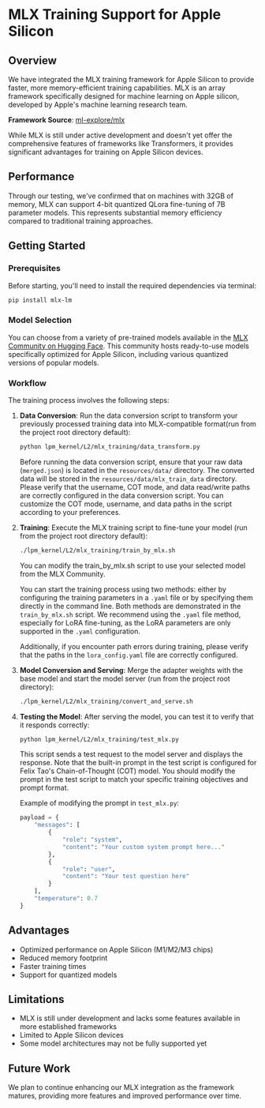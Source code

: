 # MLX Training Support for Apple Silicon

## Overview

We have integrated the MLX training framework for Apple Silicon to provide faster, more memory-efficient training capabilities. MLX is an array framework specifically designed for machine learning on Apple silicon, developed by Apple's machine learning research team.

**Framework Source**: [ml-explore/mlx](https://github.com/ml-explore/mlx)

While MLX is still under active development and doesn't yet offer the comprehensive features of frameworks like Transformers, it provides significant advantages for training on Apple Silicon devices.

## Performance

Through our testing, we've confirmed that on machines with 32GB of memory, MLX can support 4-bit quantized QLora fine-tuning of 7B parameter models. This represents substantial memory efficiency compared to traditional training approaches.

## Getting Started

### Prerequisites

Before starting, you'll need to install the required dependencies via terminal:

```bash
pip install mlx-lm
```

### Model Selection

You can choose from a variety of pre-trained models available in the [MLX Community on Hugging Face](https://huggingface.co/mlx-community). This community hosts ready-to-use models specifically optimized for Apple Silicon, including various quantized versions of popular models.

### Workflow

The training process involves the following steps:

1. **Data Conversion**: 
   Run the data conversion script to transform your previously processed training data into MLX-compatible format(run from the project root directory default):
   ```bash
   python lpm_kernel/L2/mlx_training/data_transform.py
   ```
   Before running the data conversion script, ensure that your raw data (`merged.json`) is located in the `resources/data/` directory. The converted data will be stored in the `resources/data/mlx_train_data` directory.
   Please verify that the username, COT mode, and data read/write paths are correctly configured in the data conversion script.
   You can customize the COT mode, username, and data paths in the script according to your preferences.

2. **Training**:
   Execute the MLX training script to fine-tune your model (run from the project root directory default):
   ```bash
   ./lpm_kernel/L2/mlx_training/train_by_mlx.sh
   ```
   You can modify the train_by_mlx.sh script to use your selected model from the MLX Community.

   You can start the training process using two methods: either by configuring the training parameters in a `.yaml` file or by specifying them directly in the command line. Both methods are demonstrated in the `train_by_mlx.sh` script. We recommend using the `.yaml` file method, especially for LoRA fine-tuning, as the LoRA parameters are only supported in the `.yaml` configuration.
   
   Additionally, if you encounter path errors during training, please verify that the paths in the `lora_config.yaml` file are correctly configured.


3. **Model Conversion and Serving**:
   Merge the adapter weights with the base model and start the model server (run from the project root directory):
   ```bash
   ./lpm_kernel/L2/mlx_training/convert_and_serve.sh
   ```
4. **Testing the Model**:
   After serving the model, you can test it to verify that it responds correctly:
   ```bash
   python lpm_kernel/L2/mlx_training/test_mlx.py
   ```
   
   This script sends a test request to the model server and displays the response. Note that the built-in prompt in the test script is configured for Felix Tao's Chain-of-Thought (COT) model. You should modify the prompt in the test script to match your specific training objectives and prompt format.
   
   Example of modifying the prompt in `test_mlx.py`:
   ```python
   payload = {
       "messages": [
           {
               "role": "system",
               "content": "Your custom system prompt here..."
           },
           {
               "role": "user",
               "content": "Your test question here"
           }
       ],
       "temperature": 0.7
   }
   ```

## Advantages

- Optimized performance on Apple Silicon (M1/M2/M3 chips)
- Reduced memory footprint
- Faster training times
- Support for quantized models

## Limitations

- MLX is still under development and lacks some features available in more established frameworks
- Limited to Apple Silicon devices
- Some model architectures may not be fully supported yet

## Future Work

We plan to continue enhancing our MLX integration as the framework matures, providing more features and improved performance over time.
